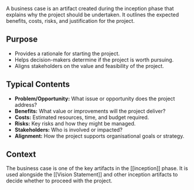 A business case is an artifact created during the inception phase that explains why the project should be undertaken. It outlines the expected benefits, costs, risks, and justification for the project.

## Purpose

- Provides a rationale for starting the project.
- Helps decision-makers determine if the project is worth pursuing.
- Aligns stakeholders on the value and feasibility of the project.

## Typical Contents

- **Problem/Opportunity:** What issue or opportunity does the project address?
- **Benefits:** What value or improvements will the project deliver?
- **Costs:** Estimated resources, time, and budget required.
- **Risks:** Key risks and how they might be managed.
- **Stakeholders:** Who is involved or impacted?
- **Alignment:** How the project supports organisational goals or strategy.

## Context

The business case is one of the key artifacts in the [[inception]] phase. It is used alongside the [[Vision Statement]] and other inception artifacts to decide whether to proceed with the project.